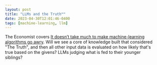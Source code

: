 ```yaml
---
layout: post
title: "LLMs and the Truth™"
date: 2023-04-30T12:01:46-0400
tags: [machine-learning, llm]
---
```


The Economist covers [It doesn’t take much to make machine-learning algorithms go awry](https://archive.is/5l1k3).  Will we see a core of knowledge built that considered "The Truth", and then all other input data is evaluated on how likely that's true based on the givens?  LLMs judging what is fed to their younger siblings?
